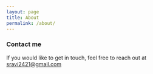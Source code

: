 ```yaml
---
layout: page
title: About
permalink: /about/
---
```



### Contact me
If you would like to get in touch, feel free to reach out at [sravi2421@gmail.com](mailto:sravi2421@gmail.com)
